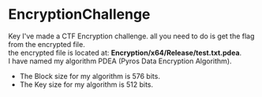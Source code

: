 # EncryptionChallenge
Key I've made a CTF Encryption challenge. all you need to do is get the flag from the encrypted file.  
the encrypted file is located at: **Encryption/x64/Release/test.txt.pdea**.  
I have named my algorithm PDEA (Pyros Data Encryption Algorithm).  
- The Block size for my algorithm is 576 bits.  
- The Key size for my algorithm is 512 bits.
